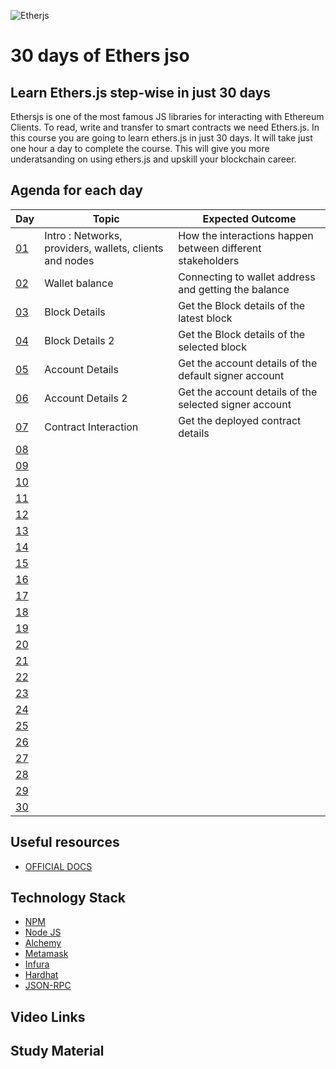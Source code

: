 ![Etherjs](https://github.com/PriyathamVarma/30-days-of-EthersJS/blob/main/EthersJS.png)
# 30 days of Ethers jso
## Learn Ethers.js step-wise in just 30 days

Ethersjs is one of the most famous JS libraries for interacting with Ethereum Clients. To read, write and transfer to smart contracts we need Ethers.js. In this course you are going to learn ethers.js in just 30 days. It will take just one hour a day to complete the course. This will give you more underatsanding on using ethers.js and upskill your blockchain career. 

## Agenda for each day

| Day | Topic | Expected Outcome |
|-|-|-|
| [01](https://github.com/PriyathamVarma/30-days-of-EthersJS/tree/main/Day_01) | Intro : Networks, providers, wallets, clients and nodes | How the interactions happen between different stakeholders |
| [02](https://github.com/PriyathamVarma/30-days-of-EthersJS/tree/main/Day_02) | Wallet balance | Connecting to wallet address and getting the balance |
| [03](https://github.com/PriyathamVarma/30-days-of-EthersJS/tree/main/Day_03) | Block Details | Get the Block details of the latest block |
| [04](https://github.com/PriyathamVarma/30-days-of-EthersJS/tree/main/Day_04) | Block Details 2| Get the Block details of the selected block |
| [05](https://github.com/PriyathamVarma/30-days-of-EthersJS/tree/main/Day_05) | Account Details | Get the account details of the default signer account |
| [06](https://github.com/PriyathamVarma/30-days-of-EthersJS/tree/main/Day_06) | Account Details 2| Get the account details of the selected signer account |
| [07](https://github.com/PriyathamVarma/30-days-of-EthersJS/tree/main/Day_07) | Contract Interaction| Get the deployed contract details|
| [08](https://github.com/PriyathamVarma/30-days-of-EthersJS/tree/main/Day_08) | | |
| [09](https://github.com/PriyathamVarma/30-days-of-EthersJS/tree/main/Day_09) | | |
| [10](https://github.com/PriyathamVarma/30-days-of-EthersJS/tree/main/Day_10) | | |
| [11](https://github.com/PriyathamVarma/30-days-of-EthersJS/tree/main/Day_11) | | |
| [12](https://github.com/PriyathamVarma/30-days-of-EthersJS/tree/main/Day_12) | | |
| [13](https://github.com/PriyathamVarma/30-days-of-EthersJS/tree/main/Day_13) | | |
| [14](https://github.com/PriyathamVarma/30-days-of-EthersJS/tree/main/Day_14) | | |
| [15](https://github.com/PriyathamVarma/30-days-of-EthersJS/tree/main/Day_15) | | |
| [16](https://github.com/PriyathamVarma/30-days-of-EthersJS/tree/main/Day_16) | | |
| [17](https://github.com/PriyathamVarma/30-days-of-EthersJS/tree/main/Day_17) | | |
| [18](https://github.com/PriyathamVarma/30-days-of-EthersJS/tree/main/Day_18) | | |
| [19](https://github.com/PriyathamVarma/30-days-of-EthersJS/tree/main/Day_19) | | |
| [20](https://github.com/PriyathamVarma/30-days-of-EthersJS/tree/main/Day_20) | | |
| [21](https://github.com/PriyathamVarma/30-days-of-EthersJS/tree/main/Day_21) | | |
| [22](https://github.com/PriyathamVarma/30-days-of-EthersJS/tree/main/Day_22) | | |
| [23](https://github.com/PriyathamVarma/30-days-of-EthersJS/tree/main/Day_23) | | |
| [24](https://github.com/PriyathamVarma/30-days-of-EthersJS/tree/main/Day_24) | | |
| [25](https://github.com/PriyathamVarma/30-days-of-EthersJS/tree/main/Day_25) | | |
| [26](https://github.com/PriyathamVarma/30-days-of-EthersJS/tree/main/Day_26) | | |
| [27](https://github.com/PriyathamVarma/30-days-of-EthersJS/tree/main/Day_27) | | |
| [28](https://github.com/PriyathamVarma/30-days-of-EthersJS/tree/main/Day_28) | | |
| [29](https://github.com/PriyathamVarma/30-days-of-EthersJS/tree/main/Day_29) | | |
| [30](https://github.com/PriyathamVarma/30-days-of-EthersJS/tree/main/Day_30) | | |

## Useful resources

- [OFFICIAL DOCS](https://docs.ethers.io/v5/getting-started/)

## Technology Stack

- [NPM](https://www.npmjs.com/)
- [Node JS](https://nodejs.org/en/)
- [Alchemy](https://www.alchemy.com/)
- [Metamask](https://metamask.zendesk.com/hc/en-us)
- [Infura](https://infura.io/)
- [Hardhat](https://hardhat.org/hardhat-runner/docs/getting-started#overview)
- [JSON-RPC](https://www.jsonrpc.org/)

## Video Links

## Study Material

